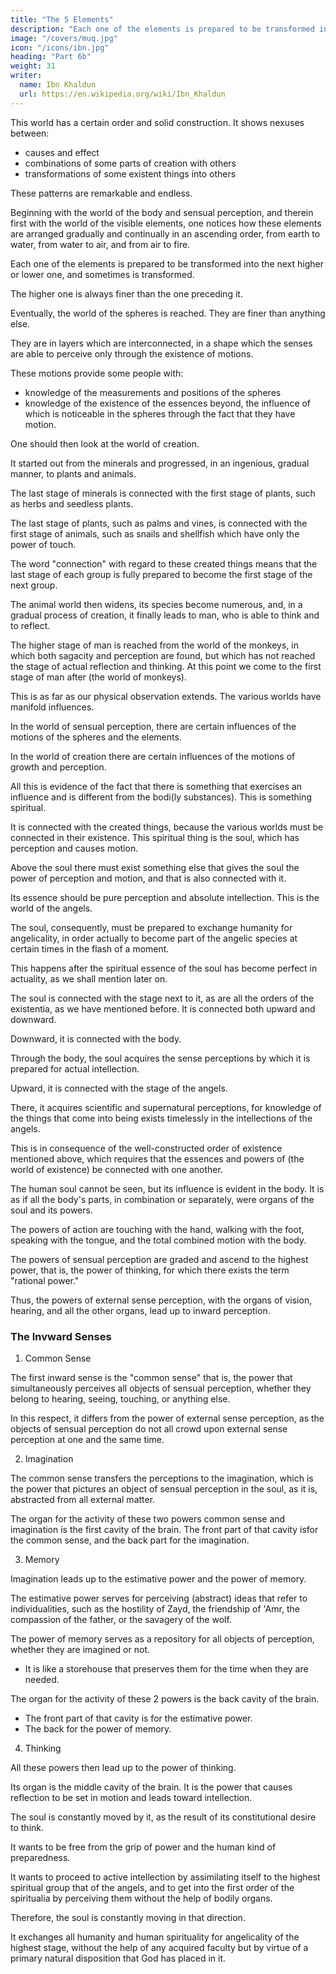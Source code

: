 ```yaml
---
title: "The 5 Elements"
description: "Each one of the elements is prepared to be transformed into the next higher or lower one, and sometimes is transformed"
image: "/covers/muq.jpg"
icon: "/icons/ibn.jpg"
heading: "Part 6b"
weight: 31
writer:
  name: Ibn Khaldun
  url: https://en.wikipedia.org/wiki/Ibn_Khaldun
---
```




<!-- ## Prophecy  -->

This world has a certain order and solid construction. It shows nexuses between:
- causes and effect
- combinations of some parts of creation with others
- transformations of some existent things into others

These patterns are remarkable and endless. 

Beginning with the world of the body and sensual perception, and therein first with the world of the visible elements, one notices how these elements are arranged gradually and continually in an ascending order, from earth to water, from water to air, and from air to fire. 

Each one of the elements is prepared to be transformed into the next higher or lower one, and sometimes is transformed. 

The higher one is always finer than the one preceding it. 

Eventually, the world of the spheres is reached. They are finer than anything else. 

They are in layers which are interconnected, in a shape which the senses are able to perceive only through the existence of motions. 

These motions provide some people with:
- knowledge of the measurements and positions of the spheres
- knowledge of the existence of the essences beyond, the influence of which is noticeable in the spheres through the fact that they have motion.

One should then look at the world of creation. 

It started out from the minerals and progressed, in an ingenious, gradual manner, to plants and animals.

<!-- 269 -->
The last stage of minerals is connected with the first stage of plants, such as herbs and seedless plants.

The last stage of plants, such as palms and vines, is connected with the first stage of animals, such as snails and shellfish which have only the power of touch. 

The word "connection" with regard to these created things means that the last stage of each group is fully prepared to become the first stage of the next group.

The animal world then widens, its species become numerous, and, in a gradual process of creation, it finally leads to man, who is able to think and to reflect. 

The higher stage of man is reached from the world of the monkeys, in which both sagacity and perception are found, but which has not reached the stage of actual reflection and thinking. At this point we come to the first stage of man after (the world of monkeys). 

This is as far as our physical observation extends. The various worlds have manifold influences.

In the world of sensual perception, there are certain influences of the motions of the spheres and the elements.

In the world of creation there are certain influences of the motions of growth and perception. 

All this is evidence of the fact that there is something that exercises an influence and is different from the bodi(ly substances). This is something spiritual. 

It is connected with the created things, because the various worlds must be connected in their existence. This spiritual thing is the soul, which has perception and causes motion.

Above the soul there must exist something else that gives the soul the power of perception and motion, and that is also connected with it. 

Its essence should be pure perception and absolute intellection. This is the world of the angels. 

The soul, consequently, must be prepared to exchange humanity for angelicality, in order actually to become part of the angelic species at certain times in the flash of a moment. 

This happens after the spiritual essence of the soul has become perfect in actuality, as we shall mention later on.

The soul is connected with the stage next to it, as are all the orders of the existentia, as we have mentioned before. It is connected both upward and downward.

Downward, it is connected with the body. 

Through the body, the soul acquires the sense perceptions by which it is prepared for actual intellection. 
<!-- 271  -->

Upward, it is connected with the stage of the angels. 

There, it acquires scientific and supernatural perceptions, for knowledge of the things that come into being exists timelessly in the intellections of the angels.

This is in consequence of the well-constructed order of existence mentioned above, which requires that the essences and powers of (the world of existence) be connected with one another.

The human soul cannot be seen, but its influence is evident in the body. It is as if all the body's parts, in combination or separately, were organs of the soul and its powers. 

The powers of action are touching with the hand, walking with the foot, speaking with the tongue, and the total combined motion with the body.

The powers of sensual perception are graded and ascend to the highest power, that is, the power of thinking, for which there exists the term "rational power." 

 <!-- 272 -->
Thus, the powers of external sense perception, with the organs of vision, hearing, and all the other organs, lead up to inward perception. 


### The Invward Senses

1. Common Sense

The first inward sense is the "common sense" that is, the power that simultaneously perceives all objects of sensual perception, whether they belong to hearing, seeing, touching, or anything else.

In this respect, it differs from the power of external sense perception, as the objects of sensual perception do not all crowd upon external sense perception at one and the same time.

2. Imagination

The common sense transfers the perceptions to the imagination, which is the power that pictures an object of sensual perception in the soul, as it is, abstracted from all external matter. 

The organ for the activity of these two powers common sense and imagination is the first cavity of the brain. The front part of that cavity isfor the common sense, and the back part for the imagination.

<!-- 273 -->

3. Memory

Imagination leads up to the estimative power and the power of memory.

The estimative power serves for perceiving (abstract) ideas that refer to individualities, such as the hostility of Zayd, the friendship of 'Amr, the compassion of the father, or the savagery of the wolf. 

The power of memory serves as a repository for all objects of perception, whether they are imagined or not. 
- It is like a storehouse that preserves them for the time when they are needed. 

The organ for the activity of these 2 powers is the back cavity of the brain.
- The front part of that cavity is for the estimative power.
- The back for the power of memory.


4. Thinking

All these powers then lead up to the power of thinking. 

Its organ is the middle cavity of the brain. It is the power that causes reflection to be set in motion and leads toward intellection. 

The soul is constantly moved by it, as the result of its constitutional desire to think. 

<!-- 274 -->
It wants to be free from the grip of power and the human kind of preparedness. 

It wants to proceed to active intellection by assimilating itself to the highest spiritual group that of the angels, and to get into the first order of the spiritualia by perceiving them without the help of bodily organs. 

Therefore, the soul is constantly moving in that direction. 

It exchanges all humanity and human spirituality for angelicality of the highest stage, without the help of any acquired faculty but by virtue of a primary natural disposition that God has placed in it.

